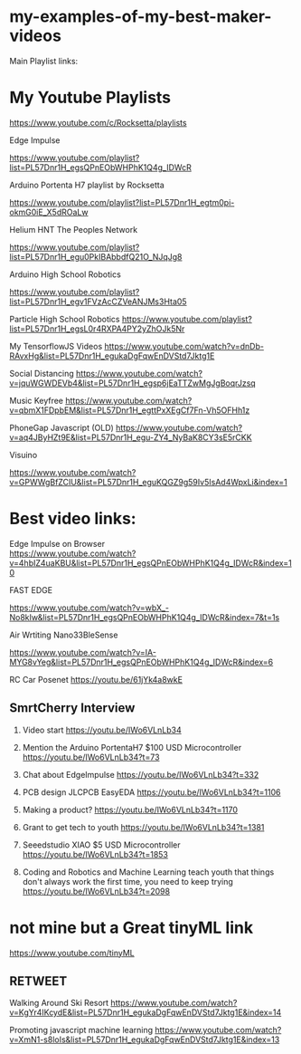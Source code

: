 # my-examples-of-my-best-maker-videos


Main Playlist links:

# My Youtube Playlists

https://www.youtube.com/c/Rocksetta/playlists



Edge Impulse

https://www.youtube.com/playlist?list=PL57Dnr1H_egsQPnEObWHPhK1Q4g_IDWcR



Arduino Portenta H7 playlist by Rocksetta



https://www.youtube.com/playlist?list=PL57Dnr1H_egtm0pi-okmG0iE_X5dROaLw




Helium HNT The Peoples Network


https://www.youtube.com/playlist?list=PL57Dnr1H_egu0PkIBAbbdfQ21O_NJqJg8

Arduino High School Robotics

https://www.youtube.com/playlist?list=PL57Dnr1H_egv1FVzAcCZVeANJMs3Hta05


Particle High School Robotics
https://www.youtube.com/playlist?list=PL57Dnr1H_egsL0r4RXPA4PY2yZhOJk5Nr


My TensorflowJS Videos
https://www.youtube.com/watch?v=dnDb-RAvxHg&list=PL57Dnr1H_egukaDgFqwEnDVStd7Jktg1E


Social Distancing
https://www.youtube.com/watch?v=jquWGWDEVb4&list=PL57Dnr1H_egsp6jEaTTZwMgJgBoqrJzsq


Music Keyfree
https://www.youtube.com/watch?v=qbmX1FDpbEM&list=PL57Dnr1H_egttPxXEgCf7Fn-Vh5OFHh1z



PhoneGap Javascript (OLD)
https://www.youtube.com/watch?v=aq4JByHZt9E&list=PL57Dnr1H_egu-ZY4_NyBaK8CY3sE5rCKK



Visuino

https://www.youtube.com/watch?v=GPWWgBfZCIU&list=PL57Dnr1H_eguKQGZ9g59Iv5IsAd4WpxLi&index=1





# Best video links:
 
Edge Impulse on Browser  
https://www.youtube.com/watch?v=4hbIZ4uaKBU&list=PL57Dnr1H_egsQPnEObWHPhK1Q4g_IDWcR&index=10


FAST EDGE  

https://www.youtube.com/watch?v=wbX_-No8kIw&list=PL57Dnr1H_egsQPnEObWHPhK1Q4g_IDWcR&index=7&t=1s


Air Wrtiting Nano33BleSense

https://www.youtube.com/watch?v=IA-MYG8vYeg&list=PL57Dnr1H_egsQPnEObWHPhK1Q4g_IDWcR&index=6


RC Car Posenet
https://youtu.be/61jYk4a8wkE


## SmrtCherry Interview

1. Video start https://youtu.be/IWo6VLnLb34

2. Mention the Arduino PortentaH7 $100 USD Microcontroller https://youtu.be/IWo6VLnLb34?t=73

3. Chat about EdgeImpulse https://youtu.be/IWo6VLnLb34?t=332

4. PCB design JLCPCB EasyEDA  https://youtu.be/IWo6VLnLb34?t=1106

5. Making a product?  https://youtu.be/IWo6VLnLb34?t=1170 

6. Grant to get tech to youth  https://youtu.be/IWo6VLnLb34?t=1381     

7. Seeedstudio XIAO $5 USD Microcontroller  https://youtu.be/IWo6VLnLb34?t=1853

8. Coding and Robotics and Machine Learning teach youth that things don't always work the first time, you need to keep trying  https://youtu.be/IWo6VLnLb34?t=2098


# not mine but a Great tinyML link

https://www.youtube.com/tinyML







## RETWEET

Walking Around Ski Resort
https://www.youtube.com/watch?v=KgYr4IKcydE&list=PL57Dnr1H_egukaDgFqwEnDVStd7Jktg1E&index=14

Promoting javascript machine learning
https://www.youtube.com/watch?v=XmN1-s8loIs&list=PL57Dnr1H_egukaDgFqwEnDVStd7Jktg1E&index=13







